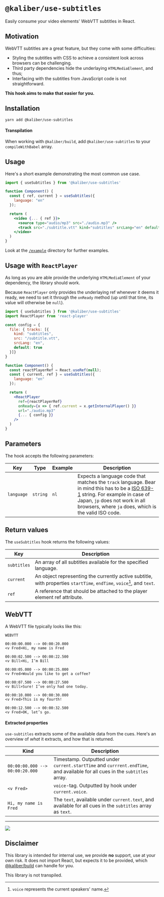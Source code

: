 # `@kaliber/use-subtitles`
Easily consume your video elements' WebVTT subtitles in React.

## Motivation
WebVTT subtitles are a great feature, but they come with some difficulties:
- Styling the subtitles with CSS to achieve a consistent look across browsers can be challenging.
- Third party dependencies hide the underlaying `HTMLMediaElement`, and thus;
- Interfacing with the subtitles from JavaScript code is not straightforward.

**This hook aims to make that easier for you.**

## Installation

```
yarn add @kaliber/use-subtitles
```

#### Transpilation

When working with `@kaliber/build`, add `@kaliber/use-subtitles` to your `compileWithBabel` array. 

## Usage
Here's a short example demonstrating the most common use case.


```jsx
import { useSubtitles } from '@kaliber/use-subtitles'

function Component() {
  const { ref, current } = useSubtitles({
    language: "en"
  });

  return (
    <video {... { ref }}>
      <source type="audio/mp3" src="./audio.mp3" />
      <track src="./subtitle.vtt" kind="subtitles" srcLang="en" default />
    </video>
  )
}
```

Look at the [`/example`](/example) directory for further examples.

## Usage with `ReactPlayer`
As long as you are able provide the underlying `HTMLMediaElement` of your dependency, the library should work.

Because `ReactPlayer` only provides the underlaying ref whenever it deems it ready, we need to set it through the `onReady` method (up until that time, its value will otherwise be `null`).

```jsx
import { useSubtitles } from '@kaliber/use-subtitles'
import ReactPlayer from 'react-player'

const config = {
  file: { tracks: [{
    kind: "subtitles",
    src: "/subtitle.vtt",
    srcLang: "en",
    default: true
  }]}
}

function Component() {
  const reactPlayerRef = React.useRef(null);
  const { current, ref } = useSubtitles({
    language: "en"
  });

  return (
    <ReactPlayer
      ref={reactPlayerRef}
      onReady={x => { ref.current = x.getInternalPlayer() }}
      url="./audio.mp3"
      {... { config }}
    />
  )
}
```

## Parameters
The hook accepts the following parameters:

| Key          | Type          | Example | Description   |
| ------------- | ------------- | ------------- | --- |
| `language`  | `string`  | `nl` | Expects a language code that matches the `track` language. Bear in mind this has to be a [ISO 639-1](https://en.wikipedia.org/wiki/List_of_ISO_639-1_codes) string. For example in case of Japan, `jp` does not work in all browsers, where `ja` does, which is the valid ISO code.  |

## Return values
The `useSubtitles` hook returns the following values:

| Key            | Description                                                                                                    |
|-----------------|---------------------------------------------------------------------------------------------------------------|
| `subtitles`     | An array of all subtitles available for the specified language.                                              |
| `current`       | An object representing the currently active subtitle, with properties `startTime`, `endTime`, `voice`[^1], and `text`. |
| `ref`           | A reference that should be attached to the player element ref attribute.                                    |

[^1]: `voice` represents the current speakers' name.

## WebVTT
A WebVTT file typically looks like this: 

```vtt
WEBVTT

00:00:00.000 --> 00:00:20.000
<v Fred>Hi, my name is Fred

00:00:02.500 --> 00:00:22.500
<v Bill>Hi, I’m Bill

00:00:05.000 --> 00:00:25.000
<v Fred>Would you like to get a coffee?

00:00:07.500 --> 00:00:27.500
<v Bill>Sure! I’ve only had one today.

00:00:10.000 --> 00:00:30.000
<v Fred>This is my fourth!

00:00:12.500 --> 00:00:32.500
<v Fred>OK, let’s go.
```

#### Extracted properties
`use-subtitles` extracts some of the available data from the cues. Here's an overview of _what_ it extracts, and how that is returned.

| Kind | Description |
| ---- | ----------- |
| `00:00:00.000 --> 00:00:20.000` | Timestamp. Outputted under `current.startTime` and `currrent.endTime`, and available for all cues in the `subtitles` array. |
| `<v Fred>` | `voice`-tag. Outputted by hook under `current.voice`. |
| `Hi, my name is Fred` | The `text`, available under `current.text`, and available for all cues in the `subtitles` array as `text`. |

---

![](https://media.giphy.com/media/kKJ8YFi1VVhHFudiz2/giphy.gif)

## Disclaimer
This library is intended for internal use, we provide __no__ support, use at your own risk. It does not import React, but expects it to be provided, which [@kaliber/build](https://kaliberjs.github.io/build/) can handle for you.

This library is not transpiled.
